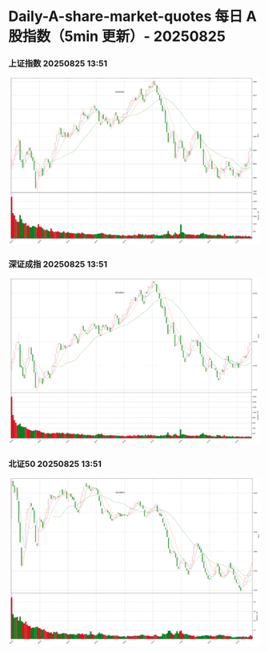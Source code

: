 
# Daily-A-share-market-quotes 每日 A 股指数（5min 更新）- 20250825

### 上证指数 20250825 13:51
![](./fig/2025/8/20250825-sh000001.png)

### 深证成指 20250825 13:51
![](./fig/2025/8/20250825-sz399001.png)

### 北证50 20250825 13:51
![](./fig/2025/8/20250825-bj899050.png)
